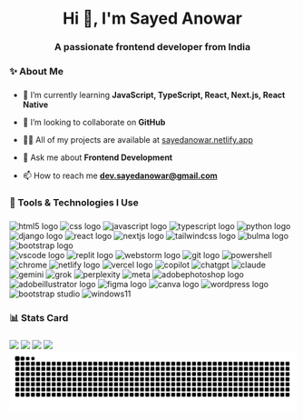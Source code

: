 <h1 align="center">Hi 👋, I'm Sayed Anowar</h1>
<h3 align="center">A passionate frontend developer from India</h3>

###

<h3 align="left">✨ About Me</h3>

###

- 🌱 I’m currently learning **JavaScript, TypeScript, React, Next.js, React Native**

- 🤝 I’m looking to collaborate on **GitHub**

- 👨‍💻 All of my projects are available at [sayedanowar.netlify.app](https://sayedanowar.netlify.app/)

- 💬 Ask me about **Frontend Development**

- 📫 How to reach me **dev.sayedanowar@gmail.com**

###

<h3 align="left">🧰 Tools & Technologies I Use</h3>

###

<div align="left">
  <img src="https://cdn.jsdelivr.net/gh/devicons/devicon/icons/html5/html5-original.svg" height="40" alt="html5 logo"  />
  <img src="https://cdn.jsdelivr.net/gh/devicons/devicon/icons/css3/css3-original.svg" height="40" alt="css logo"  />
  <img src="https://cdn.jsdelivr.net/gh/devicons/devicon/icons/javascript/javascript-original.svg" height="40" alt="javascript logo"  />
  <img src="https://cdn.jsdelivr.net/gh/devicons/devicon/icons/typescript/typescript-original.svg" height="40" alt="typescript logo"  />
  <img src="https://cdn.jsdelivr.net/gh/devicons/devicon/icons/python/python-original.svg" height="40" alt="python logo"  />
  <img src="https://skillicons.dev/icons?i=django" height="40" alt="django logo"  />
  <img src="https://skillicons.dev/icons?i=react" height="40" alt="react logo"  />
  <img src="https://cdn.jsdelivr.net/gh/devicons/devicon/icons/nextjs/nextjs-original.svg" height="40" alt="nextjs logo"  />
  <img src="https://skillicons.dev/icons?i=tailwind" height="40" alt="tailwindcss logo"  />
  <img src="https://cdn.jsdelivr.net/gh/devicons/devicon/icons/bulma/bulma-plain.svg" height="40" alt="bulma logo"  />
  <img src="https://skillicons.dev/icons?i=bootstrap" height="40" alt="bootstrap logo"  />
  <br>
  <img src="https://cdn.jsdelivr.net/gh/devicons/devicon/icons/vscode/vscode-original.svg" height="40" alt="vscode logo"  />
  <img src="https://skillicons.dev/icons?i=replit" height="40" alt="replit logo"  />
  <img src="https://cdn.jsdelivr.net/gh/devicons/devicon/icons/webstorm/webstorm-original.svg" height="40" alt="webstorm logo"  />
  <img src="https://cdn.jsdelivr.net/gh/devicons/devicon/icons/git/git-original.svg" height="40" alt="git logo"  />
  <img src="https://sayedanowar.netlify.app/assets/svg/powershell.svg" height="40" alt="powershell"  />
  <img src="https://sayedanowar.netlify.app/assets/svg/chrome.svg" height="40" alt="chrome"  />
  <img src="https://skillicons.dev/icons?i=netlify" height="40" alt="netlify logo"  />
  <img src="https://skillicons.dev/icons?i=vercel" height="40" alt="vercel logo"  />
  <img src="https://sayedanowar.netlify.app/assets/svg/copilot.svg" height="40" alt="copilot"  />
  <img src="https://sayedanowar.netlify.app/assets/svg/chatgpt.svg" height="40" alt="chatgpt"  />
  <img src="https://sayedanowar.netlify.app/assets/svg/claude.svg" height="40" alt="claude"  />
  <br>
  <img src="https://sayedanowar.netlify.app/assets/svg/gemini.svg" height="40" alt="gemini"  />
  <img src="https://sayedanowar.netlify.app/assets/svg/grok.svg" height="40" alt="grok"  />
  <img src="https://sayedanowar.netlify.app/assets/svg/perplexity.svg" height="40" alt="perplexity"  />
  <img src="https://sayedanowar.netlify.app/assets/svg/meta.svg" height="40" alt="meta"  />
  <img src="https://skillicons.dev/icons?i=ps" height="40" alt="adobephotoshop logo"  />
  <img src="https://skillicons.dev/icons?i=ai" height="40" alt="adobeillustrator logo"  />
  <img src="https://skillicons.dev/icons?i=figma" height="40" alt="figma logo"  />
  <img src="https://cdn.jsdelivr.net/gh/devicons/devicon/icons/canva/canva-original.svg" height="40" alt="canva logo"  />
  <img src="https://skillicons.dev/icons?i=wordpress" height="40" alt="wordpress logo"  />
  <img src="https://sayedanowar.netlify.app/assets/svg/bootstrap-studio.svg" height="40" alt="bootstrap studio"  />
  <img src="https://sayedanowar.netlify.app/assets/svg/windows11.svg" height="40" alt="windows11"  />
</div>

###

<h3 align="left">📊 Stats Card</h3>

###

<img src="https://github-readme-stats.vercel.app/api/top-langs/?username=iamsayedanowar&hide_title=true&layout=compact&theme=dark&text_color=cccccc&border_radius=16&border_color=808080" />

<img src="https://github-readme-stats.vercel.app/api?username=iamsayedanowar&show_icons=true&hide_title=true&rank_icon=github&include_all_commits=true&theme=dark&ring_color=80ff9b&text_color=cccccc&border_radius=16&border_color=808080" />

<img src="https://github-readme-streak-stats.herokuapp.com?user=iamsayedanowar&theme=dark&border_radius=16&date_format=j%20M%5B%20Y%5D&border=808080&ring=80FF9B&fire=80FF9B&currStreakLabel=80FF9B" />

<img src="https://github-readme-activity-graph.vercel.app/graph?username=iamsayedanowar&bg_color=0d0d0d&color=cccccc&line=26a642&point=cccccc&area=true&hide_title=true&area_color=26a642&border_color=cccccc" />

<img src="https://raw.githubusercontent.com/iamsayedanowar/iamsayedanowar/output/snake.svg" alt="Snake animation" />
